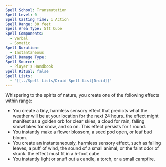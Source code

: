 ```yaml
---
Spell School: Transmutation
Spell Level: 0
Spell Casting Time: 1 Action
Spell Range: 30 feet
Spell Area Type: 5ft Cube
Spell Components:
  - Verbal
  - Somatic
Spell Duration:
  - Instantaneous
Spell Damage Type: 
Spell Source:
  - Player's Handbook
Spell Ritual: false
Spell Lists:
  - "[[../Spell Lists/Druid Spell List|Druid]]"
---
```


Whispering to the spirits of nature, you create one of the following effects within range:
- You create a tiny, harmless sensory effect that predicts what the weather will be at your location for the next 24 hours. the effect might manifest as a golden orb for clear skies, a cloud for rain, falling snowflakes for snow, and so on. This effect persists for 1 round.
- You instantly make a flower blossom, a seed pod open, or leaf bud bloom.
- You create an instantaneously, harmless sensory effect, such as falling leaves, a puff of wind, the sound of a small animal, or the faint odor of skunk. the effect must fit in a 5-foot cube
- You instantly light or snuff out a candle, a torch, or a small campfire.